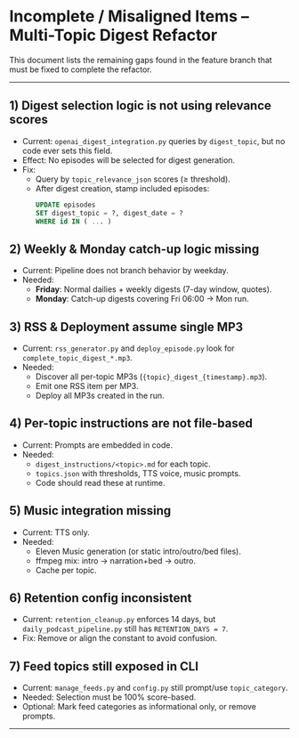 # Incomplete / Misaligned Items – Multi-Topic Digest Refactor

This document lists the remaining gaps found in the feature branch that must be fixed to complete the refactor.

---

## 1) Digest selection logic is not using relevance scores
- Current: `openai_digest_integration.py` queries by `digest_topic`, but no code ever sets this field.
- Effect: No episodes will be selected for digest generation.
- Fix:
  - Query by `topic_relevance_json` scores (≥ threshold).
  - After digest creation, stamp included episodes:
    ```sql
    UPDATE episodes
    SET digest_topic = ?, digest_date = ?
    WHERE id IN ( ... )
    ```

## 2) Weekly & Monday catch-up logic missing
- Current: Pipeline does not branch behavior by weekday.
- Needed:
  - **Friday**: Normal dailies + weekly digests (7-day window, quotes).
  - **Monday**: Catch-up digests covering Fri 06:00 → Mon run.

## 3) RSS & Deployment assume single MP3
- Current: `rss_generator.py` and `deploy_episode.py` look for `complete_topic_digest_*.mp3`.
- Needed:
  - Discover all per-topic MP3s (`{topic}_digest_{timestamp}.mp3`).
  - Emit one RSS item per MP3.
  - Deploy all MP3s created in the run.

## 4) Per-topic instructions are not file-based
- Current: Prompts are embedded in code.
- Needed:
  - `digest_instructions/<topic>.md` for each topic.
  - `topics.json` with thresholds, TTS voice, music prompts.
  - Code should read these at runtime.

## 5) Music integration missing
- Current: TTS only.
- Needed:
  - Eleven Music generation (or static intro/outro/bed files).
  - ffmpeg mix: intro → narration+bed → outro.
  - Cache per topic.

## 6) Retention config inconsistent
- Current: `retention_cleanup.py` enforces 14 days, but `daily_podcast_pipeline.py` still has `RETENTION_DAYS = 7`.
- Fix: Remove or align the constant to avoid confusion.

## 7) Feed topics still exposed in CLI
- Current: `manage_feeds.py` and `config.py` still prompt/use `topic_category`.
- Needed: Selection must be 100% score-based.
- Optional: Mark feed categories as informational only, or remove prompts.

---
